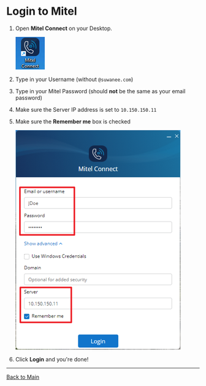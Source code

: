 # Login to Mitel

1. Open **Mitel Connect** on your Desktop.

    ![Mitel Logo](../refs/Mitel/1.png)

1. Type in your Username (without `@suwanee.com`)
1. Type in your Mitel Password (should **not** be the same as your email password)
1. Make sure the Server IP address is set to `10.150.150.11`
1. Make sure the **Remember me** box is checked

    ![Mitel Login](../refs/Mitel/2.png)

1. Click **Login** and you're done!

---

[Back to Main](../README)
